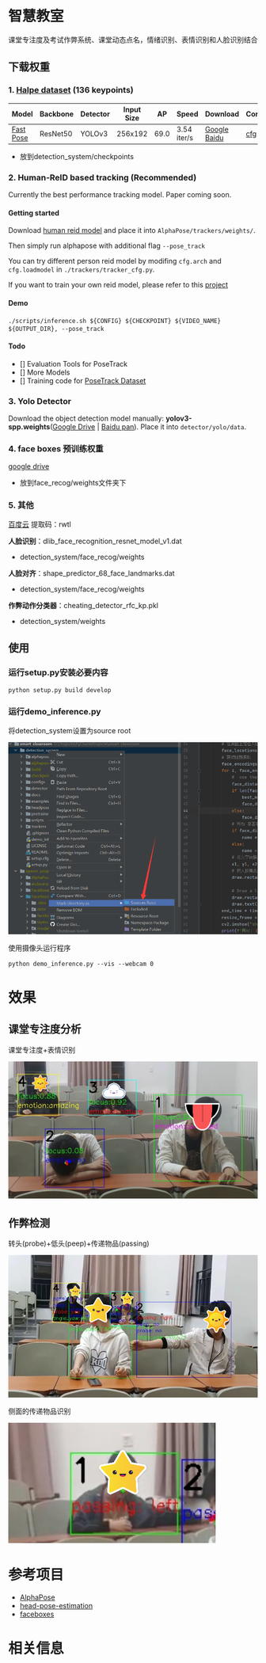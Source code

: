 # 智慧教室

课堂专注度及考试作弊系统、课堂动态点名，情绪识别、表情识别和人脸识别结合

## 下载权重

### 1. [Halpe dataset](https://github.com/Fang-Haoshu/Halpe-FullBody) (136 keypoints)

| Model                                                        | Backbone | Detector | Input Size | AP   | Speed       | Download                                                     | Config                                                       | Training Log                                                 |
| ------------------------------------------------------------ | -------- | -------- | ---------- | ---- | ----------- | ------------------------------------------------------------ | ------------------------------------------------------------ | ------------------------------------------------------------ |
| [Fast Pose](https://github.com/MVIG-SJTU/AlphaPose/blob/master/configs/halpe_136/resnet/256x192_res50_lr1e-3_1x.yaml) | ResNet50 | YOLOv3   | 256x192    | 69.0 | 3.54 iter/s | [Google](https://drive.google.com/file/d/17vnGsMDbG4rf50kyj586BVJsiAspQv5v/view?usp=sharing) [Baidu](https://pan.baidu.com/s/1--9DsFjTyQrTMwsMjY7FGg) | [cfg](https://github.com/MVIG-SJTU/AlphaPose/blob/master/configs/halpe_136/resnet/256x192_res50_lr1e-3_2x-regression.yaml) | [log](https://github.com/MVIG-SJTU/AlphaPose/blob/master/docs) |

- 放到detection_system/checkpoints

### 2. Human-ReID based tracking (Recommended)

Currently the best performance tracking model. Paper coming soon.

#### Getting started

Download [human reid model](https://mega.nz/#!YTZFnSJY!wlbo_5oa2TpDAGyWCTKTX1hh4d6DvJhh_RUA2z6i_so) and place it into `AlphaPose/trackers/weights/`.

Then simply run alphapose with additional flag `--pose_track`

You can try different person reid model by modifing `cfg.arch` and `cfg.loadmodel` in `./trackers/tracker_cfg.py`.

If you want to train your own reid model, please refer to this [project](https://github.com/KaiyangZhou/deep-person-reid)

#### Demo

```
./scripts/inference.sh ${CONFIG} ${CHECKPOINT} ${VIDEO_NAME}  ${OUTPUT_DIR}, --pose_track
```

#### Todo

- [] Evaluation Tools for PoseTrack
- [] More Models
- [] Training code for [PoseTrack Dataset](https://posetrack.net/)

### 3. Yolo Detector

Download the object detection model manually: **yolov3-spp.weights**([Google Drive](https://drive.google.com/open?id=1D47msNOOiJKvPOXlnpyzdKA3k6E97NTC) | [Baidu pan](https://pan.baidu.com/s/1Zb2REEIk8tcahDa8KacPNA)). Place it into `detector/yolo/data`.

### 4. face boxes 预训练权重

[google drive](https://drive.google.com/file/d/1tRVwOlu0QtjvADQ2H7vqrRwsWEmaqioI) 

- 放到face_recog/weights文件夹下

### 5. 其他

[百度云](https://pan.baidu.com/s/1X6TR2jiqdqg3Zi8wl7mkxw)  提取码：rwtl 

**人脸识别**：dlib_face_recognition_resnet_model_v1.dat

- detection_system/face_recog/weights

**人脸对齐**：shape_predictor_68_face_landmarks.dat

- detection_system/face_recog/weights

**作弊动作分类器**：cheating_detector_rfc_kp.pkl

- detection_system/weights

## 使用

### 运行setup.py安装必要内容

```shell
python setup.py build develop
```

### 运行demo_inference.py

将detection_system设置为source root

![image-20210514153925536](.img/README/image-20210514153925536.png)

使用摄像头运行程序

```
python demo_inference.py --vis --webcam 0
```

# 效果

## 课堂专注度分析

课堂专注度+表情识别

![正面专注度](.img/README/正面专注度.png)

## 作弊检测

转头(probe)+低头(peep)+传递物品(passing)

![正面作弊动作](.img/README/正面作弊动作.png)

侧面的传递物品识别

![侧面作弊动作](.img/README/侧面作弊动作.png)

# 参考项目

- [AlphaPose](https://github.com/MVIG-SJTU/AlphaPose) 
- [head-pose-estimation](https://github.com/yinguobing/head-pose-estimation) 
- [faceboxes](https://github.com/zisianw/FaceBoxes.PyTorch) 

# 相关信息

